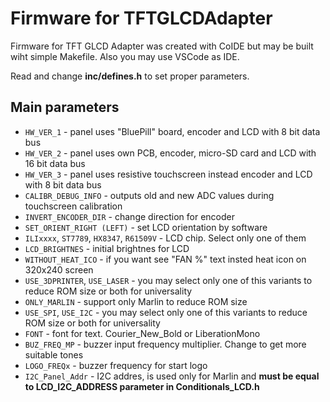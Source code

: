 # Firmware for TFTGLCDAdapter

Firmware for TFT GLCD Adapter was created with CoIDE but may be built wiht simple Makefile. Also you may use VSCode as IDE.

Read and change **inc/defines.h** to set proper parameters.

## Main parameters
* `HW_VER_1`                     - panel uses "BluePill" board, encoder and LCD with 8 bit data bus
* `HW_VER_2`                     - panel uses own PCB, encoder, micro-SD card and LCD with 16 bit data bus
* `HW_VER_3`                     - panel uses resistive touchscreen instead encoder and LCD with 8 bit data bus
* `CALIBR_DEBUG_INFO`            - outputs old and new ADC values during touchscreen calibration
* `INVERT_ENCODER_DIR`           - change direction for encoder
* `SET_ORIENT_RIGHT (LEFT)`      - set LCD orientation by software
* `ILIxxxx`, `ST7789`, `HX8347`, `R61509V` - LCD chip. Select only one of them
* `LCD_BRIGHTNES`                - initial brightnes for LCD
* `WITHOUT_HEAT_ICO`             - if you want see "FAN %" text insted heat icon on 320x240 screen
* `USE_3DPRINTER`, `USE_LASER`   - you may select only one of this variants to reduce ROM size or both for universality
* `ONLY_MARLIN`                  - support only Marlin to reduce ROM size
* `USE_SPI`, `USE_I2C`           - you may select only one of this variants to reduce ROM size or both for universality
* `FONT`                         - font for text. Courier_New_Bold or LiberationMono
* `BUZ_FREQ_MP`                  - buzzer input frequency multiplier. Change to get more suitable tones
* `LOGO_FREQx`                   - buzzer frequency for start logo
* `I2C_Panel_Addr`               - I2C addres, is used only for Marlin and **must be equal to LCD_I2C_ADDRESS parameter in Conditionals_LCD.h**